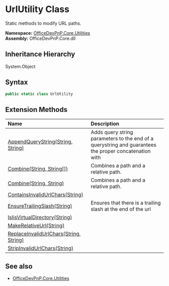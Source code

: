 # UrlUtility Class
 Static methods to modify URL paths.   

**Namespace:** [OfficeDevPnP.Core.Utilities](OfficeDevPnP.Core.Utilities.md)  
**Assembly:** OfficeDevPnP.Core.dll  
## Inheritance Hierarchy
System.Object  
## Syntax
```C#
public static class UrlUtility
```
## Extension Methods
|**Name**|**Description**|
|:-----|:-----|
| [AppendQueryString(String, String)](OfficeDevPnP.Core.Utilities.UrlUtility.4066d2e4.md) |  Adds query string parameters to the end of a querystring and guarantees the proper concatenation with 
| [Combine(String, String[])](OfficeDevPnP.Core.Utilities.UrlUtility.855ffbf0.md) | Combines a path and a relative path.
| [Combine(String, String)](OfficeDevPnP.Core.Utilities.UrlUtility.63559c31.md) | Combines a path and a relative path.
| [ContainsInvalidUrlChars(String)](OfficeDevPnP.Core.Utilities.UrlUtility.7bcf7fd6.md) | 
| [EnsureTrailingSlash(String)](OfficeDevPnP.Core.Utilities.UrlUtility.9cc5e529.md) | Ensures that there is a trailing slash at the end of the url
| [IsIisVirtualDirectory(String)](OfficeDevPnP.Core.Utilities.UrlUtility.d19d0270.md) | 
| [MakeRelativeUrl(String)](OfficeDevPnP.Core.Utilities.UrlUtility.98a01cfa.md) | 
| [ReplaceInvalidUrlChars(String, String)](OfficeDevPnP.Core.Utilities.UrlUtility.ebad641c.md) | 
| [StripInvalidUrlChars(String)](OfficeDevPnP.Core.Utilities.UrlUtility.39d455f1.md) | 
## See also
- [OfficeDevPnP.Core.Utilities](OfficeDevPnP.Core.Utilities.md)
